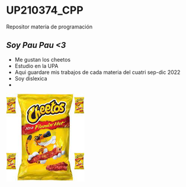 # UP210374_CPP
Repositor materia de programación
## _Soy Pau Pau <3_
* Me gustan los cheetos
* Estudio en la UPA
* Aqui guardare mis trabajos de cada materia del cuatri sep-dic 2022
* Soy dislexica
* 
![red imagen](/imagenes/descarga.jpeg)
